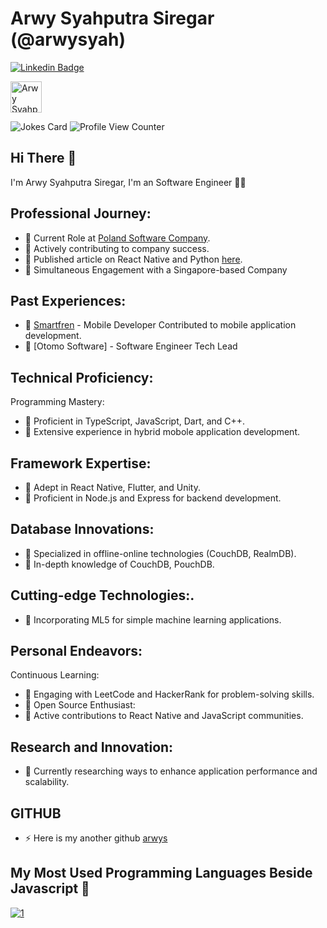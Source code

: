 # Arwy Syahputra Siregar (@arwysyah) 

[![Linkedin Badge](https://img.shields.io/badge/-arwysyahputra-blue?style=flat-square&logo=Linkedin&logoColor=white&link=https://www.linkedin.com/in/arwysyah/)](https://www.linkedin.com/in/arwysyah/)

  <a href="https://dev.to/arwysyah">
  <img src="https://d2fltix0v2e0sb.cloudfront.net/dev-badge.svg" alt="Arwy Syahputra Siregar's DEV Profile" height="50" width="50">

</a>

![Jokes Card](https://readme-jokes.vercel.app/api)
![Profile View Counter](https://komarev.com/ghpvc/?username=arwysyah)


## Hi There 👋

I'm Arwy Syahputra Siregar, I'm an Software Engineer 👨‍💻


## Professional Journey:
- 🔭 Current Role at [Poland Software Company](https://expans.io). 
- 🔭 Actively contributing to company success.
- 🔭 Published article on React Native and Python [here](https://expans.io/2022/11/04/react-native-and-python-run-python-script-on-the-frontend-side/).
- 🔭 Simultaneous Engagement with a Singapore-based Company

## Past Experiences:
- 🔭 [Smartfren](https://www.smartfren.com/) - Mobile Developer
Contributed to mobile application development.
- 🔭 [Otomo Software] - Software Engineer Tech Lead

## Technical Proficiency:
Programming Mastery:
- 🔭 Proficient in TypeScript, JavaScript, Dart, and C++.
- 🔭 Extensive experience in hybrid mobole application development.

## Framework Expertise:
- 🔭 Adept in React Native, Flutter, and Unity.
- 🔭 Proficient in Node.js and Express for backend development.

## Database Innovations:
- 🔭 Specialized in offline-online technologies (CouchDB, RealmDB).
- 🔭 In-depth knowledge of CouchDB, PouchDB.
  
## Cutting-edge Technologies:.
- 🔭 Incorporating ML5 for simple machine learning applications.

## Personal Endeavors:
Continuous Learning:
- 🔭 Engaging with LeetCode and HackerRank for problem-solving skills.
- 🔭 Open Source Enthusiast:
- 🔭 Active contributions to React Native and JavaScript communities.
 
## Research and Innovation:
- 🔭 Currently researching ways to enhance application performance and scalability.

## GITHUB
- ⚡ Here is my another github   [arwys](https://github.com/arwys)

## My Most Used Programming Languages Beside Javascript 👋
[![1](https://github-readme-stats.vercel.app/api/top-langs?username=arwysyah&hide=html,scss,stylus,blade,objective-c,jupyter%20notebook,css,shell,javascript,batchfile,ruby,starlark,dockerfile&theme=blue-green&show_icons=true)](https://github.com/arwysyah)

